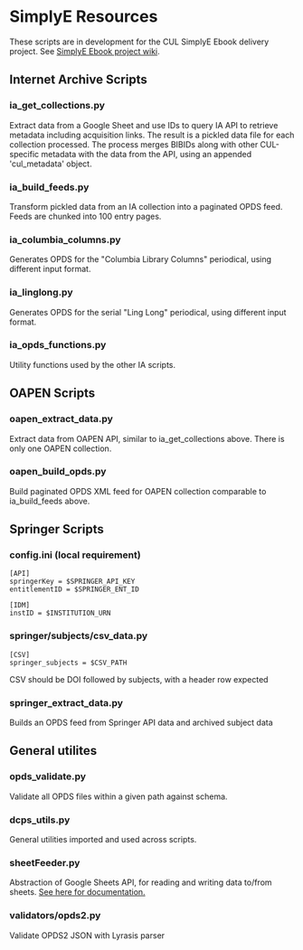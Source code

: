 # SimplyE Resources

These scripts are in development for the CUL SimplyE Ebook delivery project. See [SimplyE Ebook project wiki](https://wiki.library.columbia.edu/display/SET/SimplyE+E-book+Project).

## Internet Archive Scripts

### ia_get_collections.py

Extract data from a Google Sheet and use IDs to query IA API to retrieve metadata including acquisition links. The result is a pickled data file for each collection processed. The process merges BIBIDs along with other CUL-specific metadata with the data from the API, using an appended 'cul_metadata' object.

### ia_build_feeds.py

Transform pickled data from an IA collection into a paginated OPDS feed. Feeds are chunked into 100 entry pages. 

### ia_columbia_columns.py

Generates OPDS for the "Columbia Library Columns" periodical, using different input format.

### ia_linglong.py

Generates OPDS for the serial "Ling Long" periodical, using different input format.

### ia_opds_functions.py

Utility functions used by the other IA scripts.

## OAPEN Scripts

### oapen_extract_data.py

Extract data from OAPEN API, similar to ia_get_collections above. There is only one OAPEN collection.

### oapen_build_opds.py

Build paginated OPDS XML feed for OAPEN collection comparable to ia_build_feeds above. 

## Springer Scripts

### config.ini (local requirement)
```
[API]
springerKey = $SPRINGER_API_KEY
entitlementID = $SPRINGER_ENT_ID

[IDM]
instID = $INSTITUTION_URN
```
### springer/subjects/csv_data.py
```
[CSV]
springer_subjects = $CSV_PATH
```
CSV should be DOI followed by subjects, with a header row expected 

### springer_extract_data.py
Builds an OPDS feed from Springer API data and archived subject data

## General utilites

### opds_validate.py

Validate all OPDS files within a given path against schema.

### dcps_utils.py

General utilities imported and used across scripts.

### sheetFeeder.py

Abstraction of Google Sheets API, for reading and writing data to/from sheets. [See here for documentation.](https://github.com/dwhodges2/sheetFeeder)

### validators/opds2.py

Validate OPDS2 JSON with Lyrasis parser
